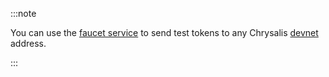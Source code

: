 :::note

You can use the [faucet service](https://faucet.chrysalis-devnet.iota.cafe/) to send test tokens to any Chrysalis
[devnet](https://wiki.iota.org/chrysalis-docs/devnet) address.

:::